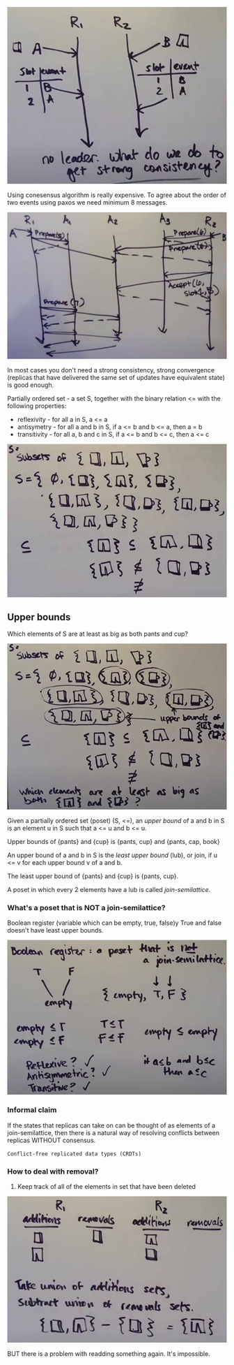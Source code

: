 ![alt_text](images/strong_consistency.png "image_tooltip")

Using conesensus algorithm is really expensive. To agree about the order of two events using paxos we need minimum 8 messages. 

![alt_text](images/paxos_example.png "image_tooltip")

In most cases you don't need a strong consistency, strong convergence (replicas that have delivered the same set of updates have equivalent state) is good enough.

Partially ordered set - a set S, together with the binary relation <= with the following properties:
- reflexivity - for all a in S, a <= a
- antisymetry - for all a and b in S, if a <= b and b <= a, then a = b
- transitivity - for all a, b and c in S, if a <= b and b <= c, then a <= c

![alt_text](images/partial_order_example.png "image_tooltip")

## Upper bounds

Which elements of S are at least as big as both pants and cup?

![alt_text](images/upper_bounds.png "image_tooltip")

Given a partially ordered set (poset) (S, <=), an <em>upper bound</em> of a and b in S is an element u in S such that a <= u and b <= u.

Upper bounds of {pants} and {cup} is {pants, cup} and {pants, cap, book}

An upper bound of a and b in S is the <em>least upper bound</em> (lub), or join, if u <= v for each upper bound v of a and b.

The least upper bound of {pants} and {cup} is {pants, cup}.

A poset in which every 2 elements have a lub is called <em>join-semilattice</em>.

### What's a poset that is NOT a join-semilattice?

Boolean register (variable which can be empty, true, false)y
True and false doesn't have least upper bounds.

![alt_text](images/boolean_registry.png "image_tooltip")

### Informal claim
If the states that replicas can take on can be thought of as elements of a join-semilattice, then there is a natural way of resolving conflicts between replicas WITHOUT consensus.

```
Conflict-free replicated data types (CRDTs)
```

### How to deal with removal?

1. Keep track of all of the elements in set that have been deleted

![alt_text](images/keep_track_of_removals.png "image_tooltip")

BUT there is a problem with readding something again. It's impossible.
